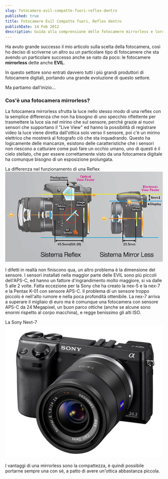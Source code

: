 ```yaml
---
slug: fotocamere-evil-compatte-fuori-reflex-dentro
published: true
title: Fotocamere Evil Compatte fuori, Reflex dentro
publishDate: 14 Feb 2012
description: Guida alla comprensione delle fotocamere mirrorless e loro caratteristiche principali
---
```


Ha avuto grande successo il mio articolo sulla scelta della fotocamera, così ho deciso di scriverne un altro su un particolare tipo di fotocamere che sta avendo un particolare successo anche se nato da poco: le fotocamere **mirrorless** dette anche **EVIL**.

<!--more-->

In questo settore sono entrati davvero tutti i più grandi produttori di fotocamere digitali, portando una grande evoluzione di questo settore.

Ma partiamo dall'inizio...

### Cos'è una fotocamera mirrorless?

La fotocamera mirrorless sfrutta la luce nello stesso modo di una reflex con la semplice differenza che non ha bisogno di uno specchio riflettente per trasmettere la luce sia nel mirino che sul sensore, perché grazie ai nuovi sensori che supportano il "Live View" ed hanno la possibilità di registrare video la luce viene diretta dall'ottica solo verso il sensore, poi c'è un mirino elettrico che mostrerà al fotografo ciò che sta inquadrando. Questo ha logicamente delle mancanze, esistono delle caratteristiche che i sensori non riescono a catturare come può fare un occhio umano, uno di questi è il cielo stellato, che per essere correttamente visto da una fotocamera digitale ha comunque bisogno di un esposizione prolungata.

La differenza nel funzionamento di una Reflex
![Evil camera](../assets/mirror-less-fotografia.jpg)

I difetti in realtà non finiscono qua, un altro problema è la dimensione del sensore. I sensori installati nella maggior parte delle EVIL sono più piccoli dell'APS-C, ed hanno un fattore d'ingrandimento molto maggiore, si va dalle 5 alle 2 volte. Fatta eccezione per la Sony che ha creato la nex-5 e la nex-7 e la Pentax K-01 con sensore APS-C. Il problema di un sensore troppo piccolo è nell'alto rumore e nella poca profondità ottenibile. La nex-7 arriva a superare il migliaio di euro ma è comunque una fotocamera con sensore APS-C da 24 Megapixel, un buon parco ottiche (anche se alcune sono enormi rispetto al corpo macchina), e regge benissimo gli alti ISO.

La Sony Next-7 ![next-7](../assets/sony-nex-7.jpg)

I vantaggi di una mirrorless sono la compattezza, è quindi possibile portarne sempre una con sé, a patto di avere un'ottica abbastanza piccola.
